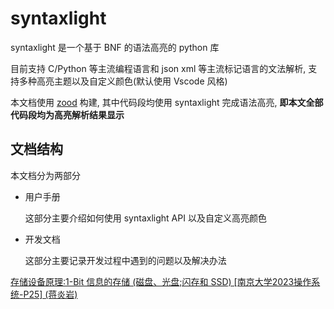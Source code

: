# syntaxlight

syntaxlight 是一个基于 BNF 的语法高亮的 python 库

目前支持 C/Python 等主流编程语言和 json xml 等主流标记语言的文法解析, 支持多种高亮主题以及自定义颜色(默认使用 Vscode 风格)

本文档使用 [zood](https://github.com/luzhixing12345/zood) 构建, 其中代码段均使用 syntaxlight 完成语法高亮, **即本文全部代码段均为高亮解析结果显示**

## 文档结构

本文档分为两部分

- 用户手册

  这部分主要介绍如何使用 syntaxlight API 以及自定义高亮颜色

- 开发文档

  这部分主要记录开发过程中遇到的问题以及解决办法

  <!-- 视频: [【编译原理】基于BNF的语法高亮]() -->

[存储设备原理:1-Bit 信息的存储 (磁盘、光盘;闪存和 SSD) [南京大学2023操作系统-P25] (蒋炎岩)](https://www.bilibili.com/video/BV1Bh4y1x7tv/)